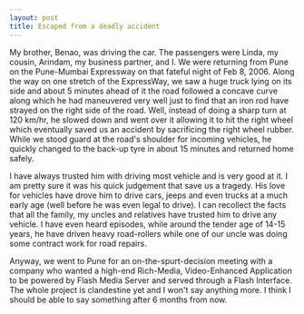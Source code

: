 ```yaml
---
layout: post
title: Escaped from a deadly accident
---
```


My brother, Benao, was driving the car. The passengers were Linda, my cousin, Arindam, my business partner, and I. We were returning from Pune on the Pune-Mumbai Expressway on that fateful night of Feb 8, 2006. Along the way on one stretch of the ExpressWay, we saw a huge truck lying on its side and about 5 minutes ahead of it the road followed a concave curve along which he had maneuvered very well just to find that an iron rod have strayed on the right side of the road. Well, instead of doing a sharp turn at 120 km/hr, he slowed down and went over it allowing it to hit the right wheel which eventually saved us an accident by sacrificing the right wheel rubber. While we stood guard at the road's shoulder for incoming vehicles, he quickly changed to the back-up tyre in about 15 minutes and returned home safely.

I have always trusted him with driving most vehicle and is very good at it. I am pretty sure it was his quick judgement that save us a tragedy. His love for vehicles have drove him to drive cars, jeeps and even trucks at a much early age (well before he was even legal to drive). I can recollect the facts that all the family, my uncles and relatives have trusted him to drive any vehicle. I have even heard episodes, while around the tender age of 14-15 years, he have driven heavy road-rollers while one of our uncle was doing some contract work for road repairs.

Anyway, we went to Pune for an on-the-spurt-decision meeting with a company who wanted a high-end Rich-Media, Video-Enhanced Application to be powered by Flash Media Server and served through a Flash Interface. The whole project is clandestine yet and I won't say anything more. I think I should be able to say something after 6 months from now.